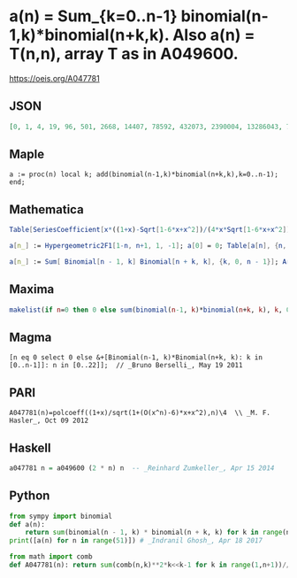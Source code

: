 # a\(n\) \= Sum\_\{k\=0\.\.n\-1\} binomial\(n\-1,k\)\*binomial\(n\+k,k\)\. Also a\(n\) \= T\(n,n\), array T as in A049600\.
https://oeis.org/A047781
## JSON
```JSON
[0, 1, 4, 19, 96, 501, 2668, 14407, 78592, 432073, 2390004, 13286043, 74160672, 415382397, 2333445468, 13141557519, 74174404608, 419472490257, 2376287945572, 13482186743203, 76598310928096, 435730007006341, 2481447593848524, 14146164790774359]
```
## Maple
```Maple
a := proc(n) local k; add(binomial(n-1,k)*binomial(n+k,k),k=0..n-1); end;
```
## Mathematica
```Mathematica
Table[SeriesCoefficient[x*((1+x)-Sqrt[1-6*x+x^2])/(4*x*Sqrt[1-6*x+x^2]),{x,0,n}],{n,0,20}] (* _Vaclav Kotesovec_, Oct 08 2012 *)
```
```Mathematica
a[n_] := Hypergeometric2F1[1-n, n+1, 1, -1]; a[0] = 0; Table[a[n], {n, 0, 23}] (* _Jean-François Alcover_, Feb 26 2013 *)
```
```Mathematica
a[n_] := Sum[ Binomial[n - 1, k] Binomial[n + k, k], {k, 0, n - 1}]; Array[a, 25] (* _Robert G. Wilson v_, Aug 08 2018 *)
```
## Maxima
```Maxima
makelist(if n=0 then 0 else sum(binomial(n-1, k)*binomial(n+k, k), k, 0, n-1), n, 0, 22); \\ _Bruno Berselli_, May 19 2011
```
## Magma
```Magma
[n eq 0 select 0 else &+[Binomial(n-1, k)*Binomial(n+k, k): k in [0..n-1]]: n in [0..22]];  // _Bruno Berselli_, May 19 2011
```
## PARI
```PARI
A047781(n)=polcoeff((1+x)/sqrt(1+(O(x^n)-6)*x+x^2),n)\4  \\ _M. F. Hasler_, Oct 09 2012
```
## Haskell
```Haskell
a047781 n = a049600 (2 * n) n  -- _Reinhard Zumkeller_, Apr 15 2014
```
## Python
```Python
from sympy import binomial
def a(n):
    return sum(binomial(n - 1, k) * binomial(n + k, k) for k in range(n))
print([a(n) for n in range(51)]) # _Indranil Ghosh_, Apr 18 2017
```
```Python
from math import comb
def A047781(n): return sum(comb(n,k)**2*k<<k-1 for k in range(1,n+1))//n if n else 0 # _Chai Wah Wu_, Mar 22 2023
```
